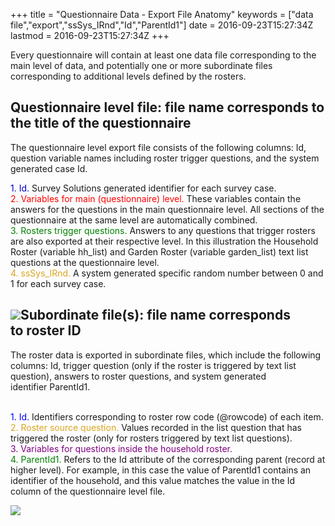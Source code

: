 +++
title = "Questionnaire Data - Export File Anatomy"
keywords = ["data file","export","ssSys_IRnd","Id","ParentId1"]
date = 2016-09-23T15:27:34Z
lastmod = 2016-09-23T15:27:34Z
+++

Every questionnaire will contain at least one data file corresponding to
the main level of data, and potentially one or more subordinate files
corresponding to additional levels defined by the rosters.

Questionnaire level file: file name corresponds to the title of the questionnaire  
-----------------------------------------------------------------------------------

The questionnaire level export file consists of the following columns:
Id, question variable names including roster trigger questions, and the
system generated case Id.

<span style="color:#0000CD !important;">1. Id.</span> Survey Solutions
generated identifier for each survey case.  
<span style="color:#FF0000;">2. Variables for main (questionnaire)
level. </span>These variables contain the answers for the questions in
the main questionnaire level. All sections of the questionnaire at the
same level are automatically combined.  
<span style="color:#008000;">3. Rosters trigger questions.
</span>Answers to any questions that trigger rosters are also exported
at their respective level. In this illustration the Household Roster
(variable hh\_list) and Garden Roster (variable garden\_list) text list
questions at the questionnaire level.  
<span style="color:#DAA520;">4. ssSys\_IRnd.</span> A system generated
specific random number between 0 and 1 for each survey case.  

![](/images/677291.png)Subordinate file(s): file name corresponds to roster ID  
--------------------------------------------------------------------------------

The roster data is exported in subordinate files, which include the
following columns: Id, trigger question (only if the roster is triggered
by text list question), answers to roster questions, and system
generated identifier ParentId1.   
 

<span style="color:#0000FF;">1. Id.</span> Identifiers corresponding to
roster row code (@rowcode) of each item.  
<span style="color:#DAA520;">2. Roster source question. </span>Values
recorded in the list question that has triggered the roster (only for
rosters triggered by text list questions).  
<span style="color:#800080;">3. Variables for questions inside the
household roster.</span>  
<span style="color:#008000;">4. ParentId1.</span> Refers to the Id
attribute of the corresponding parent (record at higher level). For
example, in this case the value of ParentId1 contains an identifier of
the household, and this value matches the value in the Id column of the
questionnaire level file.

![](/images/691174.png)
